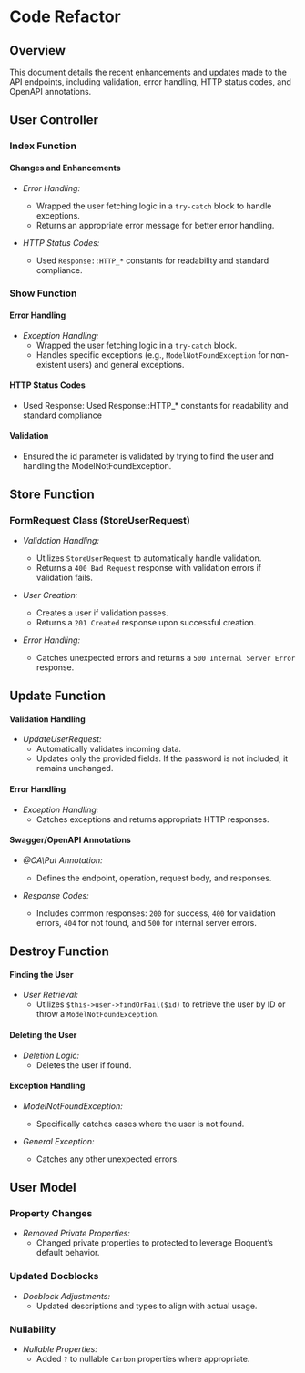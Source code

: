 # Code Refactor

## Overview

This document details the recent enhancements and updates made to the API endpoints, including validation, error handling, HTTP status codes, and OpenAPI annotations.

## User Controller

### Index Function

#### Changes and Enhancements

- *Error Handling:* 
  - Wrapped the user fetching logic in a `try-catch` block to handle exceptions.
  - Returns an appropriate error message for better error handling.

- *HTTP Status Codes:* 
  - Used `Response::HTTP_*` constants for readability and standard compliance.

### Show Function

#### Error Handling

- *Exception Handling:* 
  - Wrapped the user fetching logic in a `try-catch` block.
  - Handles specific exceptions (e.g., `ModelNotFoundException` for non-existent users) and general exceptions.

#### HTTP Status Codes

- Used Response: Used Response::HTTP_* constants for readability and standard compliance

#### Validation

- Ensured the id parameter is validated by trying to find the user and handling the ModelNotFoundException.

## Store Function

### FormRequest Class (StoreUserRequest)

- *Validation Handling:* 
  - Utilizes `StoreUserRequest` to automatically handle validation.
  - Returns a `400 Bad Request` response with validation errors if validation fails.

- *User Creation:* 
  - Creates a user if validation passes.
  - Returns a `201 Created` response upon successful creation.

- *Error Handling:* 
  - Catches unexpected errors and returns a `500 Internal Server Error` response.

## Update Function

#### Validation Handling

- *UpdateUserRequest:* 
  - Automatically validates incoming data.
  - Updates only the provided fields. If the password is not included, it remains unchanged.

#### Error Handling

- *Exception Handling:* 
  - Catches exceptions and returns appropriate HTTP responses.

#### Swagger/OpenAPI Annotations

- *@OA\Put Annotation:* 
  - Defines the endpoint, operation, request body, and responses.

- *Response Codes:* 
  - Includes common responses: `200` for success, `400` for validation errors, `404` for not found, and `500` for internal server errors.

## Destroy Function

#### Finding the User

- *User Retrieval:*
  - Utilizes `$this->user->findOrFail($id)` to retrieve the user by ID or throw a `ModelNotFoundException`.

#### Deleting the User

- *Deletion Logic:*
  - Deletes the user if found.

#### Exception Handling

- *ModelNotFoundException:* 
  - Specifically catches cases where the user is not found.

- *General Exception:* 
  - Catches any other unexpected errors.

## User Model

### Property Changes

- *Removed Private Properties:*
  - Changed private properties to protected to leverage Eloquent’s default behavior.

### Updated Docblocks

- *Docblock Adjustments:*
  - Updated descriptions and types to align with actual usage.

### Nullability

- *Nullable Properties:* 
  - Added `?` to nullable `Carbon` properties where appropriate.